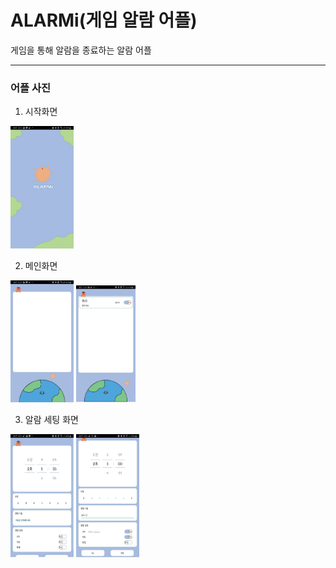 # ALARMi(게임 알람 어플)
게임을 통해 알람을 종료하는 알람 어플

---
### 어플 사진

1. 시작화면
<div>
<img src = "./image/start.jpg" width="20%">
</div>

2. 메인화면
<div>
<img src = "./image/main.jpg" width="20%">
<img src = "./image/alarm.jpg" width="19%">
</div>

3. 알람 세팅 화면
<div>
<img src = "./image/setting1.jpg" width="20%">
<img src = "./image/setting2.jpg" width="20%">
</div>
